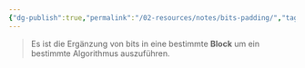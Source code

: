 ```yaml
---
{"dg-publish":true,"permalink":"/02-resources/notes/bits-padding/","tags":["mathe/binärzahlen","code"],"noteIcon":"","updated":"2025-08-26T16:35:02.000+02:00"}
---
```


 >Es ist die Ergänzung von bits in eine bestimmte **Block** um ein bestimmte Algorithmus auszuführen.